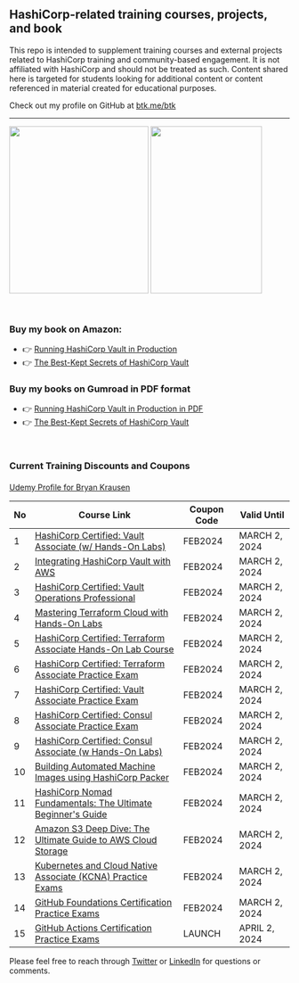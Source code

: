 ## HashiCorp-related training courses, projects, and book

This repo is intended to supplement training courses and external projects related to HashiCorp training and community-based engagement. It is not affiliated with HashiCorp and should not be treated as such. Content shared here is targeted for students looking for additional content or content referenced in material created for educational purposes.

Check out my profile on GitHub at [btk.me/btk](btk.me/btk)

*********************************************************************************

<a href="https://amzn.to/2UeUjAI"> <img align="center" alt="" src="https://images-na.ssl-images-amazon.com/images/I/41SXDY4t6-L._SX404_BO1,204,203,200_.jpg" width="250" height="300" /></a>
<a href="https://amzn.to/3HAw4pF"> <img align="center" alt="" src="https://m.media-amazon.com/images/I/41MY0+EHAbL._SX331_BO1,204,203,200_.jpg" width="200" height="300" /></a>

<br>

### **Buy my book on Amazon:**
- 👉 [Running HashiCorp Vault in Production](https://amzn.to/2UeUjAI)
- 👉 [The Best-Kept Secrets of HashiCorp Vault](https://amzn.to/3HAw4pF)

### **Buy my books on Gumroad in PDF format**
- 👉 [Running HashiCorp Vault in Production in PDF](https://gum.co/vaultbook/)
- 👉 [The Best-Kept Secrets of HashiCorp Vault](https://btkrausen.gumroad.com/l/secretsofvault)
<br>
 
### Current Training Discounts and Coupons

####

[Udemy Profile for Bryan Krausen](https://www.udemy.com/user/bryan-krausen/ "Udemy Profile")

| No  | Course Link | Coupon Code | Valid Until |
| --- | ----------- | ----------- | ----------- |
| 1 | [HashiCorp Certified: Vault Associate (w/ Hands-On Labs)](https://btk.me/v) | FEB2024 | MARCH 2, 2024 |
| 2 | [Integrating HashiCorp Vault with AWS](https://btk.me/vaws) | FEB2024 | MARCH 2, 2024 |
| 3 | [HashiCorp Certified: Vault Operations Professional](https://btk.me/vp) | FEB2024 | MARCH 2, 2024 |
| 4 | [Mastering Terraform Cloud with Hands-On Labs](https://btk.me/tfc) | FEB2024 | MARCH 2, 2024 |
| 5 | [HashiCorp Certified: Terraform Associate Hands-On Lab Course](https://btk.me/tfhol) | FEB2024 | MARCH 2, 2024 |
| 6 | [HashiCorp Certified: Terraform Associate Practice Exam](https://btk.me/tf) | FEB2024 | MARCH 2, 2024 |
| 7 | [HashiCorp Certified: Vault Associate Practice Exam](https://btk.me/vpe) | FEB2024 | MARCH 2, 2024 |
| 8 | [HashiCorp Certified: Consul Associate Practice Exam](https://btk.me/cpe) | FEB2024 | MARCH 2, 2024 |
| 9 | [HashiCorp Certified: Consul Associate (w Hands-On Labs)](https://btk.me/c) | FEB2024 | MARCH 2, 2024 |
| 10 | [Building Automated Machine Images using HashiCorp Packer](https://btk.me/p) | FEB2024 | MARCH 2, 2024 |
| 11 | [HashiCorp Nomad Fundamentals: The Ultimate Beginner's Guide](https://btk.me/n) | FEB2024 | MARCH 2, 2024 |
| 12 | [Amazon S3 Deep Dive: The Ultimate Guide to AWS Cloud Storage](https://btk.me/s3) | FEB2024 | MARCH 2, 2024 |
| 13 | [Kubernetes and Cloud Native Associate (KCNA) Practice Exams](https://btk.me/kcna) | FEB2024 | MARCH 2, 2024 |
| 14 | [GitHub Foundations Certification Practice Exams](https://btk.me/ghp) | FEB2024 | MARCH 2, 2024 |
| 15 | [GitHub Actions Certification Practice Exams](https://btk.me/gha) | LAUNCH | APRIL 2, 2024 |

Please feel free to reach through [Twitter](https://twitter.com/btkrausen) or [LinkedIn](https://www.linkedin.com/in/bryan-krausen-5ab8794/) for questions or comments.
